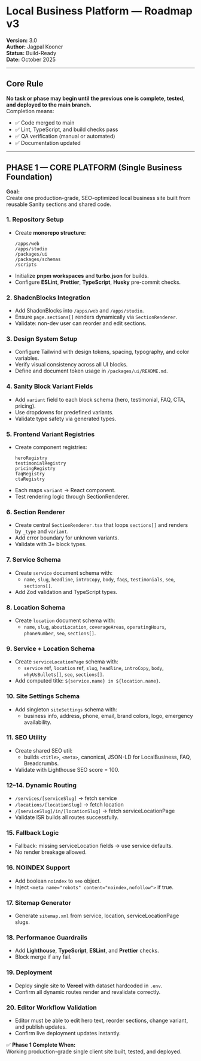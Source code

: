 # Local Business Platform — Roadmap v3  
**Version:** 3.0  
**Author:** Jagpal Kooner  
**Status:** Build-Ready  
**Date:** October 2025  

---

## Core Rule  
**No task or phase may begin until the previous one is complete, tested, and deployed to the main branch.**  
Completion means:
- ✅ Code merged to main  
- ✅ Lint, TypeScript, and build checks pass  
- ✅ QA verification (manual or automated)  
- ✅ Documentation updated  

---

## PHASE 1 — CORE PLATFORM (Single Business Foundation)

**Goal:**  
Create one production-grade, SEO-optimized local business site built from reusable Sanity sections and shared code.

### 1. Repository Setup  
- Create **monorepo structure:**  
  ```
  /apps/web
  /apps/studio
  /packages/ui
  /packages/schemas
  /scripts
  ```
- Initialize **pnpm workspaces** and **turbo.json** for builds.
- Configure **ESLint**, **Prettier**, **TypeScript**, **Husky** pre-commit checks.

### 2. ShadcnBlocks Integration  
- Add ShadcnBlocks into `/apps/web` and `/apps/studio`.  
- Ensure `page.sections[]` renders dynamically via `SectionRenderer`.  
- Validate: non-dev user can reorder and edit sections.

### 3. Design System Setup  
- Configure Tailwind with design tokens, spacing, typography, and color variables.  
- Verify visual consistency across all UI blocks.  
- Define and document token usage in `/packages/ui/README.md`.

### 4. Sanity Block Variant Fields  
- Add `variant` field to each block schema (hero, testimonial, FAQ, CTA, pricing).  
- Use dropdowns for predefined variants.  
- Validate type safety via generated types.

### 5. Frontend Variant Registries  
- Create component registries:  
  ```
  heroRegistry
  testimonialRegistry
  pricingRegistry
  faqRegistry
  ctaRegistry
  ```
- Each maps `variant` → React component.  
- Test rendering logic through SectionRenderer.

### 6. Section Renderer  
- Create central `SectionRenderer.tsx` that loops `sections[]` and renders by `_type` and `variant`.  
- Add error boundary for unknown variants.  
- Validate with 3+ block types.

### 7. Service Schema  
- Create `service` document schema with:  
  - `name`, `slug`, `headline`, `introCopy`, `body`, `faqs`, `testimonials`, `seo`, `sections[]`.  
- Add Zod validation and TypeScript types.

### 8. Location Schema  
- Create `location` document schema with:  
  - `name`, `slug`, `aboutLocation`, `coverageAreas`, `operatingHours`, `phoneNumber`, `seo`, `sections[]`.

### 9. Service + Location Schema  
- Create `serviceLocationPage` schema with:  
  - `service` ref, `location` ref, `slug`, `headline`, `introCopy`, `body`, `whyUsBullets[]`, `seo`, `sections[]`.  
- Add computed title: `${service.name} in ${location.name}`.

### 10. Site Settings Schema  
- Add singleton `siteSettings` schema with:  
  - business info, address, phone, email, brand colors, logo, emergency availability.

### 11. SEO Utility  
- Create shared SEO util:  
  - builds `<title>`, `<meta>`, canonical, JSON-LD for LocalBusiness, FAQ, Breadcrumbs.  
- Validate with Lighthouse SEO score = 100.

### 12–14. Dynamic Routing  
- `/services/[serviceSlug]` → fetch service  
- `/locations/[locationSlug]` → fetch location  
- `/[serviceSlug]/in/[locationSlug]` → fetch serviceLocationPage  
- Validate ISR builds all routes successfully.

### 15. Fallback Logic  
- Fallback: missing serviceLocation fields → use service defaults.  
- No render breakage allowed.

### 16. NOINDEX Support  
- Add boolean `noindex` to `seo` object.  
- Inject `<meta name="robots" content="noindex,nofollow">` if true.

### 17. Sitemap Generator  
- Generate `sitemap.xml` from service, location, serviceLocationPage slugs.

### 18. Performance Guardrails  
- Add **Lighthouse**, **TypeScript**, **ESLint**, and **Prettier** checks.  
- Block merge if any fail.

### 19. Deployment  
- Deploy single site to **Vercel** with dataset hardcoded in `.env`.  
- Confirm all dynamic routes render and revalidate correctly.

### 20. Editor Workflow Validation  
- Editor must be able to edit hero text, reorder sections, change variant, and publish updates.  
- Confirm live deployment updates instantly.

✅ **Phase 1 Complete When:**  
Working production-grade single client site built, tested, and deployed.

